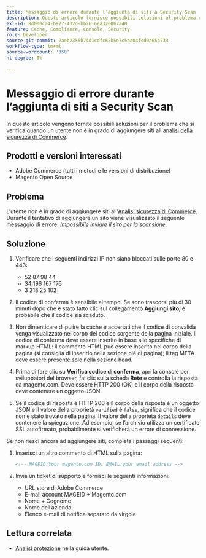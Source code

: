 ```yaml
---
title: Messaggio di errore durante l’aggiunta di siti a Security Scan
description: Questo articolo fornisce possibili soluzioni al problema che si verifica quando un utente non è in grado di aggiungere siti a [Commerce Security Scan](https://account.magento.com/scanner/dashboard/).
exl-id: 8d000ca4-b977-432d-bb26-6ea320067a40
feature: Cache, Compliance, Console, Security
role: Developer
source-git-commit: 2aeb2355b74d1cdfc62b5e7c5aa04fcd0a654733
workflow-type: tm+mt
source-wordcount: '350'
ht-degree: 0%

---
```


# Messaggio di errore durante l’aggiunta di siti a Security Scan

In questo articolo vengono fornite possibili soluzioni per il problema che si verifica quando un utente non è in grado di aggiungere siti all&#39;[analisi della sicurezza di Commerce](https://account.magento.com/scanner/dashboard/).

## Prodotti e versioni interessati

* Adobe Commerce (tutti i metodi e le versioni di distribuzione)
* Magento Open Source

## Problema

L&#39;utente non è in grado di aggiungere siti all&#39;[Analisi sicurezza di Commerce](https://account.magento.com/scanner/dashboard/). Durante il tentativo di aggiungere un sito viene visualizzato il seguente messaggio di errore: *Impossibile inviare il sito per la scansione.*

## Soluzione

1. Verificare che i seguenti indirizzi IP non siano bloccati sulle porte 80 e 443:
   * 52 87 98 44
   * 34 196 167 176
   * 3 218 25 102

1. Il codice di conferma è sensibile al tempo. Se sono trascorsi più di 30 minuti dopo che è stato fatto clic sul collegamento **Aggiungi sito**, è probabile che il codice sia scaduto.
1. Non dimenticare di pulire la cache e accertati che il codice di convalida venga visualizzato nel corpo del codice sorgente della pagina iniziale. Il codice di conferma deve essere inserito in base alle specifiche di markup HTML: il commento HTML può essere inserito nel corpo della pagina (si consiglia di inserirlo nella sezione piè di pagina); il tag META deve essere presente solo nella sezione head.
1. Prima di fare clic su **Verifica codice di conferma**, apri la console per sviluppatori del browser, fai clic sulla scheda **Rete** e controlla la risposta da magento.com. Deve essere HTTP 200 (OK) e il corpo della risposta deve contenere un oggetto JSON.
1. Se il codice di risposta è HTTP 200 e il corpo della risposta è un oggetto JSON e il valore della proprietà `verified` è `false`, significa che il codice non è stato trovato nella pagina. Il valore della proprietà `details` deve contenere la spiegazione. Ad esempio, se l’archivio utilizza un certificato SSL autofirmato, probabilmente si verificherà un errore di connessione.

Se non riesci ancora ad aggiungere siti, completa i passaggi seguenti:

1. Inserisci un altro commento di HTML sulla pagina:

   ```HTML
   <!-- MAGEID:Your magento.com ID, EMAIL:your email address -->
   ```

1. Invia un ticket di supporto e fornisci le seguenti informazioni:
   * URL store di Adobe Commerce
   * E-mail account MAGEID + Magento.com
   * Nome + Cognome
   * Nome dell’azienda
   * Elenco e-mail di notifica separato da virgole

## Lettura correlata

* [Analisi protezione](https://experienceleague.adobe.com/it/docs/commerce-admin/systems/security/security-scan) nella guida utente.
